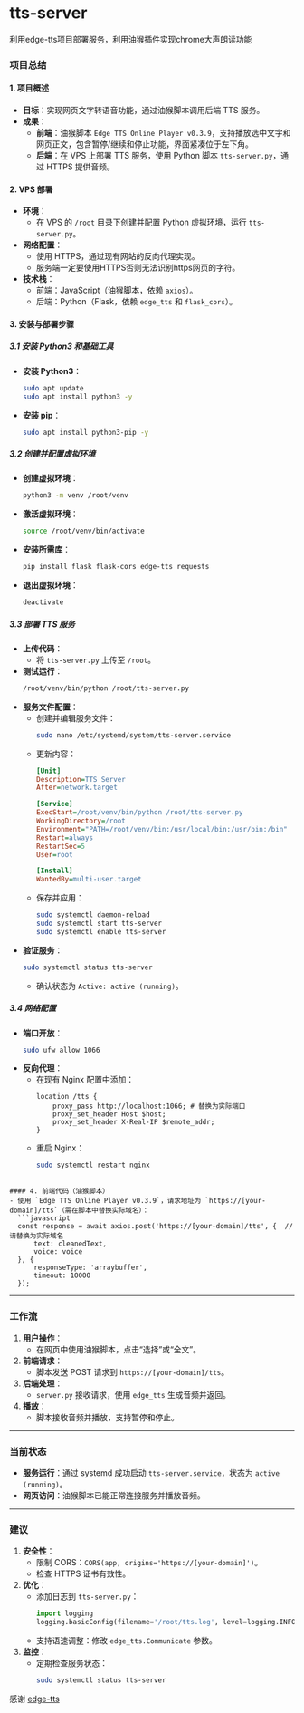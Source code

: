 # tts-server
利用edge-tts项目部署服务，利用油猴插件实现chrome大声朗读功能

### 项目总结

#### 1. 项目概述
- **目标**：实现网页文字转语音功能，通过油猴脚本调用后端 TTS 服务。
- **成果**：
  - **前端**：油猴脚本 `Edge TTS Online Player v0.3.9`，支持播放选中文字和网页正文，包含暂停/继续和停止功能，界面紧凑位于左下角。
  - **后端**：在 VPS 上部署 TTS 服务，使用 Python 脚本 `tts-server.py`，通过 HTTPS 提供音频。

#### 2. VPS 部署
- **环境**：
  - 在 VPS 的 `/root` 目录下创建并配置 Python 虚拟环境，运行 `tts-server.py`。
- **网络配置**：
  - 使用 HTTPS，通过现有网站的反向代理实现。
  - 服务端一定要使用HTTPS否则无法识别https网页的字符。
- **技术栈**：
  - 前端：JavaScript（油猴脚本，依赖 `axios`）。
  - 后端：Python（Flask，依赖 `edge_tts` 和 `flask_cors`）。

#### 3. 安装与部署步骤
##### 3.1 安装 Python3 和基础工具
- **安装 Python3**：
  ```bash
  sudo apt update
  sudo apt install python3 -y
  ```
- **安装 pip**：
  ```bash
  sudo apt install python3-pip -y
  ```

##### 3.2 创建并配置虚拟环境
- **创建虚拟环境**：
  ```bash
  python3 -m venv /root/venv
  ```
- **激活虚拟环境**：
  ```bash
  source /root/venv/bin/activate
  ```
- **安装所需库**：
  ```bash
  pip install flask flask-cors edge-tts requests
  ```
- **退出虚拟环境**：
  ```bash
  deactivate
  ```

##### 3.3 部署 TTS 服务
- **上传代码**：
  - 将 `tts-server.py` 上传至 `/root`。
- **测试运行**：
  ```bash
  /root/venv/bin/python /root/tts-server.py
  ```
- **服务文件配置**：
  - 创建并编辑服务文件：
    ```bash
    sudo nano /etc/systemd/system/tts-server.service
    ```
  - 更新内容：
    ```ini
    [Unit]
    Description=TTS Server
    After=network.target

    [Service]
    ExecStart=/root/venv/bin/python /root/tts-server.py
    WorkingDirectory=/root
    Environment="PATH=/root/venv/bin:/usr/local/bin:/usr/bin:/bin"
    Restart=always
    RestartSec=5
    User=root

    [Install]
    WantedBy=multi-user.target
    ```
  - 保存并应用：
    ```bash
    sudo systemctl daemon-reload
    sudo systemctl start tts-server
    sudo systemctl enable tts-server
    ```
- **验证服务**：
  ```bash
  sudo systemctl status tts-server
  ```
  - 确认状态为 `Active: active (running)`。

##### 3.4 网络配置
- **端口开放**：
  ```bash
  sudo ufw allow 1066
  ```
- **反向代理**：
  - 在现有 Nginx 配置中添加：
    ```nginx
    location /tts {
        proxy_pass http://localhost:1066; # 替换为实际端口
        proxy_set_header Host $host;
        proxy_set_header X-Real-IP $remote_addr;
    }
    ```
  - 重启 Nginx：
    ```bash
    sudo systemctl restart nginx
    ```


```

#### 4. 前端代码（油猴脚本）
- 使用 `Edge TTS Online Player v0.3.9`，请求地址为 `https://[your-domain]/tts`（需在脚本中替换实际域名）：
  ```javascript
  const response = await axios.post('https://[your-domain]/tts', {  // 请替换为实际域名
      text: cleanedText,
      voice: voice
  }, {
      responseType: 'arraybuffer',
      timeout: 10000
  });
  ```

---

### 工作流
1. **用户操作**：
   - 在网页中使用油猴脚本，点击“选择”或“全文”。
2. **前端请求**：
   - 脚本发送 POST 请求到 `https://[your-domain]/tts`。
3. **后端处理**：
   - `server.py` 接收请求，使用 `edge_tts` 生成音频并返回。
4. **播放**：
   - 脚本接收音频并播放，支持暂停和停止。

---

### 当前状态
- **服务运行**：通过 systemd 成功启动 `tts-server.service`，状态为 `active (running)`。
- **网页访问**：油猴脚本已能正常连接服务并播放音频。

---

### 建议
1. **安全性**：
   - 限制 CORS：`CORS(app, origins='https://[your-domain]')`。
   - 检查 HTTPS 证书有效性。
2. **优化**：
   - 添加日志到 `tts-server.py`：
     ```python
     import logging
     logging.basicConfig(filename='/root/tts.log', level=logging.INFO)
     ```
   - 支持语速调整：修改 `edge_tts.Communicate` 参数。
3. **监控**：
   - 定期检查服务状态：
     ```bash
     sudo systemctl status tts-server
     ```
感谢 [edge-tts](https://github.com/rany2/edge-tts)
